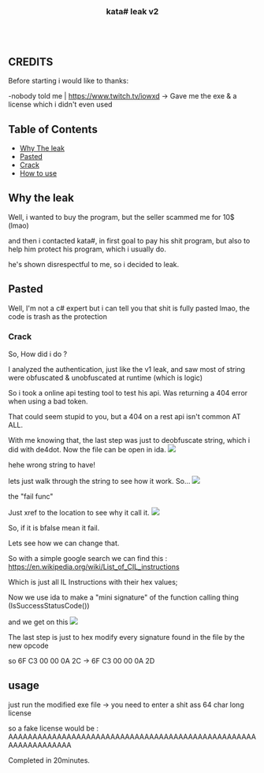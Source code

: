 <!-- PROJECT LOGO -->
<br />
<p align="center">
</p>
  <h3 align="center">kata# leak v2 </h3>
  <p align="center">
    <br />
    <br />
</p>


## CREDITS 
Before starting i would like to thanks:

-nobody told me | https://www.twitch.tv/iowxd -> Gave me the exe & a license which i didn't even used 
<!-- TABLE OF CONTENTS -->
## Table of Contents

* [Why The leak](#why-the-leak)
* [Pasted](#pasted)
* [Crack](#Crack)
* [How to use](#usage)

<!-- ABOUT THE PROJECT -->
## Why the leak
Well, i wanted to buy the program, but the seller scammed me for 10$ (lmao) 

and then i contacted kata#, in first goal to pay his shit program, but also to help him protect his program, which i usually do. 

he's shown disrespectful to me, so i decided to leak. 


<!-- GETTING STARTED -->
## Pasted

Well, I'm not a c# expert but i can tell you that shit is fully pasted lmao, the code is trash as the protection


### Crack

So, How did i do ? 

I analyzed the authentication, just like the v1 leak, and saw most of string were obfuscated & unobfuscated at runtime (which is logic)

So i took a online api testing tool to test his api. 
Was returning a 404 error when using a bad token.

That could seem stupid to you, but a 404 on a rest api isn't common AT ALL.

With me knowing that, the last step was just to deobfuscate string, which i did with de4dot.
Now the file can be open in ida.
  <img src=https://cdn.discordapp.com/attachments/839067677712580638/845405155872735262/unknown.png></img>

hehe wrong string to have! 

lets just walk through the string to see how it work. So... 
  <img src=https://cdn.discordapp.com/attachments/839067677712580638/845405377436450826/unknown.png></img>

the "fail func" 

Just xref to the location to see why it call it.
  <img src=https://cdn.discordapp.com/attachments/839067677712580638/845406627104161842/unknown.png></img>

So, if it is bfalse mean it fail.

Lets see how we can change that.

So with a simple google search we can find this : 
https://en.wikipedia.org/wiki/List_of_CIL_instructions

Which is just all IL Instructions with their hex values; 

Now we use ida to make a "mini signature" of the function calling thing (IsSuccessStatusCode()) 

and we get on this 
  <img src=https://cdn.discordapp.com/attachments/839067677712580638/845407013093769216/unknown.png></img>

The last step is just to hex modify every signature found in the file by the new opcode 

so 6F C3 00 00 0A 2C -> 6F C3 00 00 0A 2D
<!-- USAGE EXAMPLES -->
## usage

just run the modified exe file
-> you need to enter a shit ass 64 char long license

so a fake license would be : AAAAAAAAAAAAAAAAAAAAAAAAAAAAAAAAAAAAAAAAAAAAAAAAAAAAAAAAAAAAAAAA

Completed in 20minutes.
